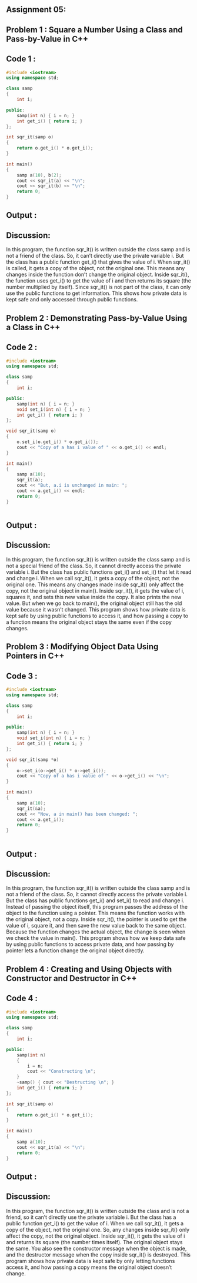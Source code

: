 ## **Assignment 05:**

<div align="justify">

</div>

## **Problem 1 : Square a Number Using a Class and Pass-by-Value in C++**

## **Code 1 :**
```C++
#include <iostream>
using namespace std;

class samp
{
    int i;

public:
    samp(int n) { i = n; }
    int get_i() { return i; }
};

int sqr_it(samp o)
{
    return o.get_i() * o.get_i();
}

int main()
{
    samp a(10), b(2);
    cout << sqr_it(a) << "\n";
    cout << sqr_it(b) << "\n";
    return 0;
}

```

## **Output :**
<p align="center">




</p>

## **Discussion:**
In this program, the function sqr_it() is written outside the class samp and is not a friend of the class. So, it can’t directly use the private variable i. But the class has a public function get_i() that gives the value of i. When sqr_it() is called, it gets a copy of the object, not the original one. This means any changes inside the function don’t change the original object. Inside sqr_it(), the function uses get_i() to get the value of i and then returns its square (the number multiplied by itself). Since sqr_it() is not part of the class, it can only use the public functions to get information. This shows how private data is kept safe and only accessed through public functions.

## **Problem 2 : Demonstrating Pass-by-Value Using a Class in C++**

## **Code 2 :**
```C++
#include <iostream>
using namespace std;

class samp
{
    int i;

public:
    samp(int n) { i = n; }
    void set_i(int n) { i = n; }
    int get_i() { return i; }
};

void sqr_it(samp o)
{
    o.set_i(o.get_i() * o.get_i());
    cout << "Copy of a has i value of " << o.get_i() << endl;
}

int main()
{
    samp a(10);
    sqr_it(a);
    cout << "But, a.i is unchanged in main: ";
    cout << a.get_i() << endl;
    return 0;
}



```

## **Output :**
<p align="center">



</p>

## **Discussion:**
In this program, the function sqr_it() is written outside the class samp and is not a special friend of the class. So, it cannot directly access the private variable i. But the class has public functions get_i() and set_i() that let it read and change i. When we call sqr_it(), it gets a copy of the object, not the original one. This means any changes made inside sqr_it() only affect the copy, not the original object in main(). Inside sqr_it(), it gets the value of i, squares it, and sets this new value inside the copy. It also prints the new value. But when we go back to main(), the original object still has the old value because it wasn’t changed. This program shows how private data is kept safe by using public functions to access it, and how passing a copy to a function means the original object stays the same even if the copy changes.

## **Problem 3 : Modifying Object Data Using Pointers in C++**

## **Code 3 :**
```C++
#include <iostream>
using namespace std;

class samp
{
    int i;

public:
    samp(int n) { i = n; }
    void set_i(int n) { i = n; }
    int get_i() { return i; }
};

void sqr_it(samp *o)
{
    o->set_i(o->get_i() * o->get_i());
    cout << "Copy of a has i value of " << o->get_i() << "\n";
}

int main()
{
    samp a(10);
    sqr_it(&a);
    cout << "Now, a in main() has been changed: ";
    cout << a.get_i();
    return 0;
}



```

## **Output :**
<p align="center">


</p>

## **Discussion:**
In this program, the function sqr_it() is written outside the class samp and is not a friend of the class. So, it cannot directly access the private variable i. But the class has public functions get_i() and set_i() to read and change i. Instead of passing the object itself, this program passes the address of the object to the function using a pointer. This means the function works with the original object, not a copy. Inside sqr_it(), the pointer is used to get the value of i, square it, and then save the new value back to the same object. Because the function changes the actual object, the change is seen when we check the value in main(). This program shows how we keep data safe by using public functions to access private data, and how passing by pointer lets a function change the original object directly.


## **Problem 4 : Creating and Using Objects with Constructor and Destructor in C++**

## **Code 4 :**
```C++
#include <iostream>
using namespace std;

class samp
{
    int i;

public:
    samp(int n)
    {
        i = n;
        cout << "Constructing \n";
    }
    ~samp() { cout << "Destructing \n"; }
    int get_i() { return i; }
};

int sqr_it(samp o)
{
    return o.get_i() * o.get_i();
}

int main()
{
    samp a(10);
    cout << sqr_it(a) << "\n";
    return 0;
}

```

## **Output :**
<p align="center">


</p>

## **Discussion:**
In this program, the function sqr_it() is written outside the class and is not a friend, so it can’t directly use the private variable i. But the class has a public function get_i() to get the value of i. When we call sqr_it(), it gets a copy of the object, not the original one. So, any changes inside sqr_it() only affect the copy, not the original object. Inside sqr_it(), it gets the value of i and returns its square (the number times itself). The original object stays the same. You also see the constructor message when the object is made, and the destructor message when the copy inside sqr_it() is destroyed. This program shows how private data is kept safe by only letting functions access it, and how passing a copy means the original object doesn’t change.
